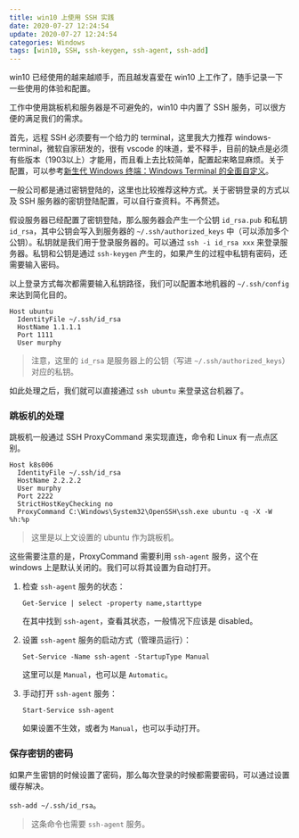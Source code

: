 ```yaml
---
title: win10 上使用 SSH 实践
date: 2020-07-27 12:24:54
update: 2020-07-27 12:24:54
categories: Windows
tags: [win10, SSH, ssh-keygen, ssh-agent, ssh-add]
---
```


win10 已经使用的越来越顺手，而且越发喜爱在 win10 上工作了，随手记录一下一些使用的体验和配置。

<!-- more -->

工作中使用跳板机和服务器是不可避免的，win10 中内置了 SSH 服务，可以很方便的满足我们的需求。

首先，远程 SSH 必须要有一个给力的 terminal，这里我大力推荐 windows-terminal，微软自家研发的，很有 vscode 的味道，爱不释手，目前的缺点是必须有些版本（1903以上）才能用，而且看上去比较简单，配置起来略显麻烦。关于配置，可以参考[新生代 Windows 终端：Windows Terminal 的全面自定义](https://sspai.com/post/59380)。

一般公司都是通过密钥登陆的，这里也比较推荐这种方式。关于密钥登录的方式以及 SSH 服务器的密钥登陆配置，可以自行查资料。不再赘述。

假设服务器已经配置了密钥登陆，那么服务器会产生一个公钥 `id_rsa.pub` 和私钥 `id_rsa`，其中公钥会写入到服务器的 `~/.ssh/authorized_keys` 中（可以添加多个公钥）。私钥就是我们用于登录服务器的。可以通过 `ssh -i id_rsa xxx` 来登录服务器。私钥和公钥是通过 `ssh-keygen` 产生的，如果产生的过程中私钥有密码，还需要输入密码。

以上登录方式每次都需要输入私钥路径，我们可以配置本地机器的 `~/.ssh/config` 来达到简化目的。

```
Host ubuntu
  IdentityFile ~/.ssh/id_rsa
  HostName 1.1.1.1
  Port 1111
  User murphy
```

> 注意，这里的 `id_rsa` 是服务器上的公钥（写进 `~/.ssh/authorized_keys`）对应的私钥。

如此处理之后，我们就可以直接通过 `ssh ubuntu` 来登录这台机器了。

### 跳板机的处理

跳板机一般通过 SSH ProxyCommand 来实现直连，命令和 Linux 有一点点区别。

```
Host k8s006
  IdentityFile ~/.ssh/id_rsa
  HostName 2.2.2.2
  User murphy
  Port 2222
  StrictHostKeyChecking no
  ProxyCommand C:\Windows\System32\OpenSSH\ssh.exe ubuntu -q -X -W %h:%p
```

> 这里是以上文设置的 ubuntu 作为跳板机。

这些需要注意的是，ProxyCommand 需要利用 `ssh-agent` 服务，这个在 windows 上是默认关闭的。我们可以将其设置为自动打开。

1. 检查 `ssh-agent` 服务的状态：

    `Get-Service | select -property name,starttype`

    在其中找到 `ssh-agent`，查看其状态，一般情况下应该是 disabled。

2. 设置 `ssh-agent` 服务的启动方式（管理员运行）：

    `Set-Service -Name ssh-agent -StartupType Manual`

    这里可以是 `Manual`，也可以是 `Automatic`。

3. 手动打开 `ssh-agent` 服务：

    `Start-Service ssh-agent`

    如果设置不生效，或者为 `Manual`，也可以手动打开。


### 保存密钥的密码

如果产生密钥的时候设置了密码，那么每次登录的时候都需要密码，可以通过设置缓存解决。

`ssh-add ~/.ssh/id_rsa`。

> 这条命令也需要 `ssh-agent` 服务。